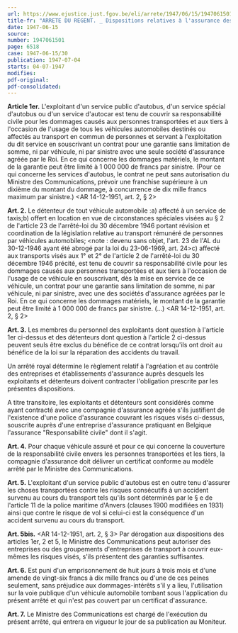 ```yaml
---
url: https://www.ejustice.just.fgov.be/eli/arrete/1947/06/15/1947061501/justel
title-fr: "ARRETE DU REGENT. _ Dispositions relatives à l'assurance des véhicules automobiles affectés au transport rémunéré de personnes."
date: 1947-06-15
source:
number: 1947061501
page: 6518
case: 1947-06-15/30
publication: 1947-07-04
starts: 04-07-1947
modifies:
pdf-original:
pdf-consolidated:
---
```


**Article 1er.** L'exploitant d'un service public d'autobus, d'un service spécial d'autobus ou d'un service d'autocar est tenu de couvrir sa responsabilité civile pour les dommages causés aux personnes transportées et aux tiers à l'occasion de l'usage de tous les véhicules automobiles destinés ou affectés au transport en commun de personnes et servant à l'exploitation du dit service en souscrivant un contrat pour une garantie sans limitation de somme, ni par véhicule, ni par sinistre avec une seule société d'assurance agréée par le Roi. En ce qui concerne les dommages matériels, le montant de la garantie peut être limité à 1 000 000 de francs par sinistre. (Pour ce qui concerne les services d'autobus, le contrat ne peut sans autorisation du Ministre des Communications, prévoir une franchise supérieure à un dixième du montant du dommage, à concurrence de dix mille francs maximum par sinistre.) <AR 14-12-1951, art. 2, § 2>

**Art. 2.** Le détenteur de tout véhicule automobile :a) affecté à un service de taxis;b) offert en location en vue de circonstances spéciales visées au § 2 de l'article 23 de l'arrêté-loi du 30 décembre 1946 portant révision et coordination de la législation relative au transport rémunéré de personnes par véhicules automobiles; <note : devenu sans objet, l'art. 23 de l'AL du 30-12-1946 ayant été abrogé par la loi du 23-06-1969, art. 24>c) affecté aux transports visés aux 1° et 2° de l'article 2 de l'arrêté-loi du 30 décembre 1946 précité, est tenu de couvrir sa responsabilité civile pour les dommages causés aux personnes transportées et aux tiers à l'occasion de l'usage de ce véhicule en souscrivant, dès la mise en service de ce véhicule, un contrat pour une garantie sans limitation de somme, ni par véhicule, ni par sinistre, avec une des sociétés d'assurance agréées par le Roi. En ce qui concerne les dommages matériels, le montant de la garantie peut être limité à 1 000 000 de francs par sinistre. (...) <AR 14-12-1951, art. 2, § 2>

**Art. 3.** Les membres du personnel des exploitants dont question à l'article 1er ci-dessus et des détenteurs dont question à l'article 2 ci-dessus peuvent seuls être exclus du bénéfice de ce contrat lorsqu'ils ont droit au bénéfice de la loi sur la réparation des accidents du travail.

Un arrêté royal détermine le règlement relatif à l'agréation et au contrôle des entreprises et établissements d'assurance auprès desquels les exploitants et détenteurs doivent contracter l'obligation prescrite par les présentes dispositions.

A titre transitoire, les exploitants et détenteurs sont considérés comme ayant contracté avec une compagnie d'assurance agréée s'ils justifient de l'existence d'une police d'assurance couvrant les risques visés ci-dessus, souscrite auprès d'une entreprise d'assurance pratiquant en Belgique l'assurance "Responsabilité civile" dont il s'agit.

**Art. 4.** Pour chaque véhicule assuré et pour ce qui concerne la couverture de la responsabilité civile envers les personnes transportées et les tiers, la compagnie d'assurance doit délivrer un certificat conforme au modèle arrêté par le Ministre des Communications.

**Art. 5.** L'exploitant d'un service public d'autobus est en outre tenu d'assurer les choses transportées contre les risques consécutifs à un accident survenu au cours du transport tels qu'ils sont déterminés par le § e de l'article 11 de la police maritime d'Anvers (clauses 1900 modifiées en 1931) ainsi que contre le risque de vol si celui-ci est la conséquence d'un accident survenu au cours du transport.

**Art. 5bis.** <AR 14-12-1951, art. 2, § 3> Par dérogation aux dispositions des articles 1er, 2 et 5, le Ministre des Communications peut autoriser des entreprises ou des groupements d'entreprises de transport à couvrir eux-mêmes les risques visés, s'ils présentent des garanties suffisantes.

**Art. 6.** Est puni d'un emprisonnement de huit jours à trois mois et d'une amende de vingt-six francs à dix mille francs ou d'une de ces peines seulement, sans préjudice aux dommages-intérêts s'il y a lieu, l'utilisation sur la voie publique d'un véhicule automobile tombant sous l'application du présent arrêté et qui n'est pas couvert par un certificat d'assurance.

**Art. 7.** Le Ministre des Communications est chargé de l'exécution du présent arrêté, qui entrera en vigueur le jour de sa publication au Moniteur.
